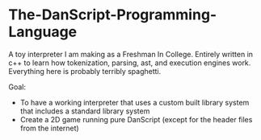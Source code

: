# The-DanScript-Programming-Language
A toy interpreter I am making as a Freshman In College. Entirely written in c++ to learn how tokenization, parsing, ast, and execution engines work. Everything here is probably terribly spaghetti.

Goal:
- To have a working interpreter that uses a custom built library system that includes a standard library system
- Create a 2D game running pure DanScript (except for the header files from the internet)
